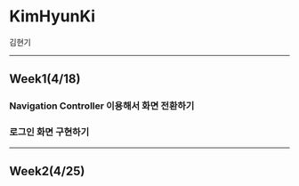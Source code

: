 # KimHyunKi
김현기

***
## Week1(4/18)


### Navigation Controller 이용해서 화면 전환하기



### 로그인 화면 구현하기

***

## Week2(4/25)
